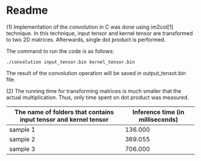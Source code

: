 # Readme

(1) Implementation of the convolution in C was done using im2col[1] technique. In this technique, input tensor and kernel tensor are transformed to two 2D matrices. Afterwards, single dot product is performed.

The command to run the code is as follows:

```./convolution input_tensor.bin kernel_tensor.bin```

The result of the convolution operation will be saved in output_tensot.bin file.

(2) The running time for transforming matrices is much smaller that the actual multiplication. Thus, only time spent on dot product was measured.

| The name of folders that contains input tensor and kernel tensor | Inference time (in milliseconds) |
|-------------------------------------------------------------------|----------------------------------|
| sample 1                                                            | 136.000                          |
| sample 2                                                            | 369.055                          |
| sample 3                                                            | 706.000                          |
